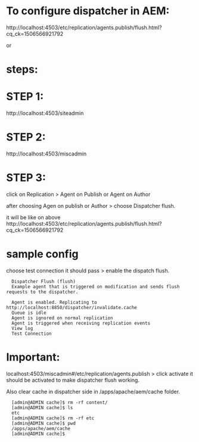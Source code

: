 To configure dispatcher in AEM:
===============================

http://localhost:4503/etc/replication/agents.publish/flush.html?cq_ck=1506566921792

or

steps:
======

STEP 1:
=======

http://localhost:4503/siteadmin

STEP 2:
=======


http://localhost:4503/miscadmin


STEP 3:
=======

click on Replication > Agent on Publish or Agent on Author

after choosing Agen on publish or Author > choose Dispatcher flush.

it will be like on above http://localhost:4503/etc/replication/agents.publish/flush.html?cq_ck=1506566921792

sample config
==============

choose test connection it should pass  > enable the dispatch flush.

      Dispatcher Flush (flush)
      Example agent that is triggered on modification and sends flush requests to the dispatcher.

      Agent is enabled. Replicating to http://localhost:8850/dispatcher/invalidate.cache
      Queue is idle
      Agent is ignored on normal replication
      Agent is triggered when receiving replication events
      View log
      Test Connection
      
      
Important:
==========

localhost:4503/miscadmin#/etc/replication/agents.publish  > click activate it should be activated to make dispatcher flush working.

Also clear cache in dispatcher side in /apps/apache/aem/cache folder.



      [admin@ADMIN cache]$ rm -rf content/
      [admin@ADMIN cache]$ ls
      etc
      [admin@ADMIN cache]$ rm -rf etc
      [admin@ADMIN cache]$ pwd
      /apps/apache/aem/cache
      [admin@ADMIN cache]$


